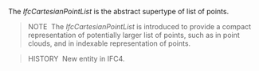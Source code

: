 The _IfcCartesianPointList_ is the abstract supertype of list of points.

> NOTE&nbsp; The _IfcCartesianPointList_ is introduced to provide a compact representation of potentially larger list of points, such as in point clouds, and in indexable representation of points.

> HISTORY&nbsp; New entity in IFC4.
